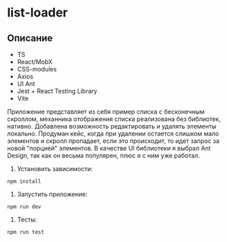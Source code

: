 # list-loader

## Описание

* TS
* React/MobX
* CSS-modules
* Axios
* UI Ant
* Jest + React Testing Library
* Vite

Приложение представляет из себя пример списка с бесконечным скроллом, механника отображения списка реализована без библиотек, нативно. Добавлена возможность редактировать и удалять элементы локально. Продуман кейс, когда при удалении остается слишком мало элементов и скролл пропадает, если это происходит, то идет запрос за новой "порцией" элементов. 
В качестве UI библиотеки я выбрал Ant Design, так как он весьма популярен, плюс я с ним уже работал.


1. Установить зависимости: 
```
npm install
```
1. Запустить приложение: 
```
npm run dev
```
1. Тесты:  
```
npm run test
```